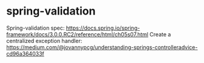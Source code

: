# spring-validation

Spring-validation spec: 
  https://docs.spring.io/spring-framework/docs/3.0.0.RC2/reference/html/ch05s07.html
Create a centralized exception handler:
  https://medium.com/@jovannypcg/understanding-springs-controlleradvice-cd96a364033f

